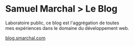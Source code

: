 # Samuel Marchal > Le Blog

Laboratoire public, ce blog est l'aggrégation de toutes  
mes expériences dans le domaine du développement web.

[blog.smarchal.com](http://blog.smarchal.com)
